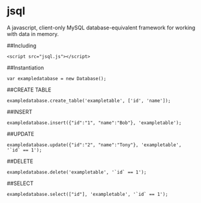 # jsql
A javascript, client-only MySQL database-equivalent framework for working with data in memory.

##Including

    <script src="jsql.js"></script>

##Instantiation

    var exampledatabase = new Database();
    
##CREATE TABLE

    exampledatabase.create_table('exampletable', ['id', 'name']);

##INSERT

    exampledatabase.insert({"id":"1", "name":"Bob"}, 'exampletable');

##UPDATE

    exampledatabase.update({"id":"2", "name":"Tony"}, 'exampletable', '`id` == 1');

##DELETE

    exampledatabase.delete('exampletable', '`id` == 1');

##SELECT

    exampledatabase.select(["id"], 'exampletable', '`id` == 1');
